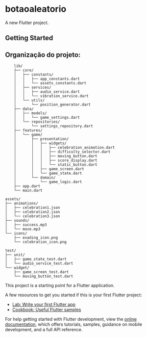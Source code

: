 # botaoaleatorio

A new Flutter project.

## Getting Started

## Organização do projeto:
```
    lib/
    ├── core/
    │   ├── constants/
    │   │   ├── app_constants.dart
    │   │   └── assets_constants.dart
    │   ├── services/
    │   │   ├── audio_service.dart
    │   │   └── vibration_service.dart
    │   └── utils/
    │       └── position_generator.dart
    ├── data/
    │   ├── models/
    │   │   └── game_settings.dart
    │   └── repositories/
    │       └── settings_repository.dart
    ├── features/
    │   └── game/
    │       ├── presentation/
    │       │   ├── widgets/
    │       │   │   ├── celebration_animation.dart
    │       │   │   ├── difficulty_selector.dart
    │       │   │   ├── moving_button.dart
    │       │   │   ├── score_display.dart
    │       │   │   └── static_button.dart
    │       │   ├── game_screen.dart
    │       │   └── game_state.dart
    │       └── domain/
    │           └── game_logic.dart
    ├── app.dart
    └── main.dart
```

```
assets/
├── animations/
│   ├── celebration1.json
│   ├── celebration2.json
│   └── celebration3.json
├── sounds/
│   ├── success.mp3
│   └── move.mp3
└── icons/
    ├── evading_icon.png
    └── celebration_icon.png
```

```
test/
├── unit/
│   ├── game_state_test.dart
│   └── audio_service_test.dart
└── widget/
    ├── game_screen_test.dart
    └── moving_button_test.dart
```
This project is a starting point for a Flutter application.

A few resources to get you started if this is your first Flutter project:

- [Lab: Write your first Flutter app](https://docs.flutter.dev/get-started/codelab)
- [Cookbook: Useful Flutter samples](https://docs.flutter.dev/cookbook)

For help getting started with Flutter development, view the
[online documentation](https://docs.flutter.dev/), which offers tutorials,
samples, guidance on mobile development, and a full API reference.
